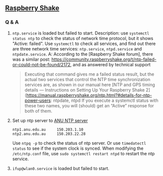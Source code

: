 ## [Raspberry Shake](https://raspberryshake.org/)

### Q & A

1.  `ntp.service` is loaded but failed to start.
    Description: use `systemctl status ntp` to check the status of network time protocol, but it shows "Active: failed". Use `systemctl` to check all services, and find out there are three network time services: `ntp.service`, `ntpd.service` and `ntpdate.service`.
    A: According to the [Raspberry Shake forum], there was a similar post: https://community.raspberryshake.org/t/ntp-failed-or-could-not-be-found/2172, and as answered by technical support

    > Executing that command gives me a failed status result, but the actual two services that control the NTP time synchronization services are, as shown in our manual here [NTP and GPS timing details — Instructions on Setting Up Your Raspberry Shake 2](https://manual.raspberryshake.org/ntp.html?#details-for-ntp-power-users: ntpdate, ntpd
    > If you execute a systemctl status with these two names, you will (should) get an “Active” response for both of them.

2.  Set up ntp server to [ANU NTP server](https://services.anu.edu.au/information-technology/infrastructure/domain-name-service/anu-ntp-time-servers)

    ```
    ntp1.anu.edu.au 	150.203.1.10
    ntp2.anu.edu.au 	150.203.22.28
    ```

    Use `ntpq -p` to check the status of ntp server.
    Or use `timedatectl status` to see if the system clock is synced.
    When modifying the `/etc/ntp.conf` file, use `sudo systemctl restart ntpd` to restart the ntp service.

3.  `ifup@wlan0.service` is loaded but failed to start.
